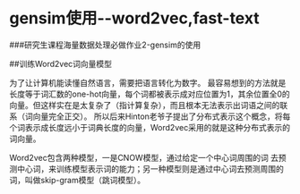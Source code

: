 # gensim使用--word2vec,fast-text
###研究生课程海量数据处理必做作业2-gensim的使用


##训练Word2vec词向量模型

为了让计算机能读懂自然语言，需要把语言转化为数字。
最容易想到的方法就是长度等于词汇数的one-hot向量，每个词都被表示成对应位置为1，其余位置全0的向量。但这样实在是太复杂了（指计算复杂），而且根本无法表示出词语之间的联系（词向量完全正交）。
所以后来Hinton老爷子提出了分布式表示这个概念，将每个词表示成长度远小于词典长度的向量，Word2vec采用的就是这种分布式表示的词向量。

Word2vec包含两种模型，一是CNOW模型，通过给定一个中心词周围的词 去预测中心词，来训练模型表示词的能力；另一种模型则是通过中心词去预测周围的词，叫做skip-gram模型（跳词模型）。
